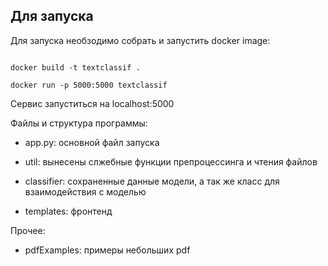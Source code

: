 ## **Для запуска**

Для запуска необзодимо собрать и запустить docker image:

```console

docker build -t textclassif .

docker run -p 5000:5000 textclassif

```

Сервис запуститься на localhost:5000 

Файлы и структура программы:

- app.py: основной файл запуска

- util: вынесены слжебные функции препроцессинга и чтения файлов

- classifier: сохраненные данные модели, а так же класс для взаимодействия с моделью

- templates: фронтенд

Прочее:

- pdfExamples: примеры небольших pdf
